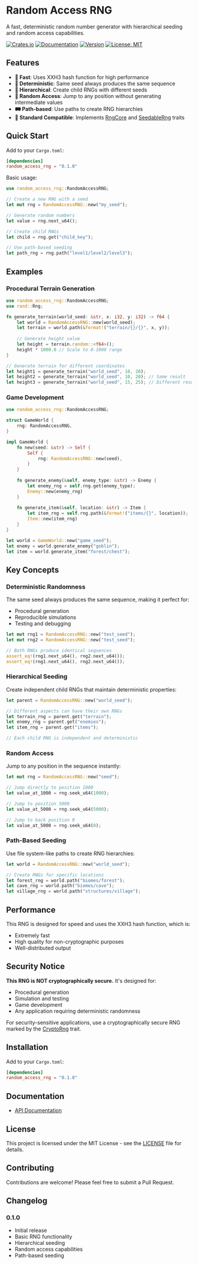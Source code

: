 # Random Access RNG

A fast, deterministic random number generator with hierarchical seeding and random access capabilities.

[![Crates.io](https://img.shields.io/crates/v/random_access_rng)](https://crates.io/crates/random_access_rng)
[![Documentation](https://docs.rs/random_access_rng/badge.svg)](https://docs.rs/random_access_rng)
[![Version](https://img.shields.io/badge/version-0.1.0-blue.svg)](https://github.com/ray33ee/random_access_rng)
[![License: MIT](https://img.shields.io/badge/License-MIT-yellow.svg)](https://opensource.org/licenses/MIT)

## Features

- **🚀 Fast**: Uses XXH3 hash function for high performance
- **🎯 Deterministic**: Same seed always produces the same sequence
- **🌳 Hierarchical**: Create child RNGs with different seeds
- **📍 Random Access**: Jump to any position without generating intermediate values
- **🛤️ Path-based**: Use paths to create RNG hierarchies
- **🔧 Standard Compatible**: Implements [RngCore](https://docs.rs/rand/latest/rand/trait.RngCore.html) and [SeedableRng](https://docs.rs/rand/latest/rand/trait.SeedableRng.html) traits

## Quick Start

Add to your `Cargo.toml`:

```toml
[dependencies]
random_access_rng = "0.1.0"
```

Basic usage:

```rust
use random_access_rng::RandomAccessRNG;

// Create a new RNG with a seed
let mut rng = RandomAccessRNG::new("my_seed");

// Generate random numbers
let value = rng.next_u64();

// Create child RNGs
let child = rng.get("child_key");

// Use path-based seeding
let path_rng = rng.path("level1/level2/level3");
```

## Examples

### Procedural Terrain Generation

```rust
use random_access_rng::RandomAccessRNG;
use rand::Rng;

fn generate_terrain(world_seed: &str, x: i32, y: i32) -> f64 {
    let world = RandomAccessRNG::new(world_seed);
    let terrain = world.path(&format!("terrain/{}/{}", x, y));
    
    // Generate height value
    let height = terrain.random::<f64>();
    height * 1000.0 // Scale to 0-1000 range
}

// Generate terrain for different coordinates
let height1 = generate_terrain("world_seed", 10, 20);
let height2 = generate_terrain("world_seed", 10, 20); // Same result
let height3 = generate_terrain("world_seed", 15, 25); // Different result
```
### Game Development

```rust
use random_access_rng::RandomAccessRNG;

struct GameWorld {
    rng: RandomAccessRNG,
}

impl GameWorld {
    fn new(seed: &str) -> Self {
        Self {
            rng: RandomAccessRNG::new(seed),
        }
    }
    
    fn generate_enemy(&self, enemy_type: &str) -> Enemy {
        let enemy_rng = self.rng.get(enemy_type);
        Enemy::new(enemy_rng)
    }
    
    fn generate_item(&self, location: &str) -> Item {
        let item_rng = self.rng.path(&format!("items/{}", location));
        Item::new(item_rng)
    }
}

let world = GameWorld::new("game_seed");
let enemy = world.generate_enemy("goblin");
let item = world.generate_item("forest/chest");
```

## Key Concepts

### Deterministic Randomness

The same seed always produces the same sequence, making it perfect for:
- Procedural generation
- Reproducible simulations
- Testing and debugging

```rust
let mut rng1 = RandomAccessRNG::new("test_seed");
let mut rng2 = RandomAccessRNG::new("test_seed");

// Both RNGs produce identical sequences
assert_eq!(rng1.next_u64(), rng2.next_u64());
assert_eq!(rng1.next_u64(), rng2.next_u64());
```

### Hierarchical Seeding

Create independent child RNGs that maintain deterministic properties:

```rust
let parent = RandomAccessRNG::new("world_seed");

// Different aspects can have their own RNGs
let terrain_rng = parent.get("terrain");
let enemy_rng = parent.get("enemies");
let item_rng = parent.get("items");

// Each child RNG is independent and deterministic
```

### Random Access

Jump to any position in the sequence instantly:

```rust
let mut rng = RandomAccessRNG::new("seed");

// Jump directly to position 1000
let value_at_1000 = rng.seek_u64(1000);

// Jump to position 5000
let value_at_5000 = rng.seek_u64(5000);

// Jump to back position 0
let value_at_5000 = rng.seek_u64(0);
```

### Path-Based Seeding

Use file system-like paths to create RNG hierarchies:

```rust
let world = RandomAccessRNG::new("world_seed");

// Create RNGs for specific locations
let forest_rng = world.path("biomes/forest");
let cave_rng = world.path("biomes/cave");
let village_rng = world.path("structures/village");
```

## Performance

This RNG is designed for speed and uses the XXH3 hash function, which is:
- Extremely fast
- High quality for non-cryptographic purposes
- Well-distributed output

## Security Notice

**This RNG is NOT cryptographically secure.** It's designed for:
- Procedural generation
- Simulation and testing
- Game development
- Any application requiring deterministic randomness

For security-sensitive applications, use a cryptographically secure RNG marked by the [CryptoRng](https://docs.rs/rand_core/latest/rand_core/trait.CryptoRng.html) trait.

## Installation

Add to your `Cargo.toml`:

```toml
[dependencies]
random_access_rng = "0.1.0"
```

## Documentation

- [API Documentation](https://docs.rs/random_access_rng)

## License

This project is licensed under the MIT License - see the [LICENSE](license) file for details.

## Contributing

Contributions are welcome! Please feel free to submit a Pull Request.

## Changelog

### 0.1.0
- Initial release
- Basic RNG functionality
- Hierarchical seeding
- Random access capabilities
- Path-based seeding 